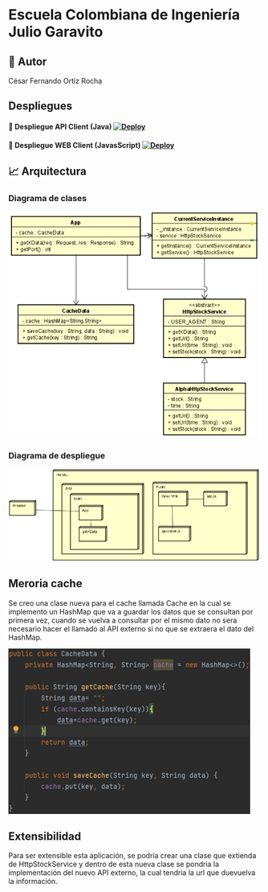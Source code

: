 # Escuela Colombiana de Ingeniería Julio Garavito
## 👤 Autor
César Fernando Ortiz Rocha

## Despliegues
#### 🚀 Despliegue API Client (Java) [![Deploy](https://www.herokucdn.com/deploy/button.svg)](https://sparkwebprimero.herokuapp.com/getTime/ibm/daily)

#### 🚀 Despliegue WEB Client (JavasScript) [![Deploy](https://www.herokucdn.com/deploy/button.svg)](https://sparkwebprimero.herokuapp.com)

## 📈 Arquitectura

### Diagrama de clases
![](img/DiagramaDeClases.PNG)
### Diagrama de despliegue
![](img/DiagramaDespliegue.PNG)
## Meroria cache
Se creo una clase nueva para el cache llamada Cache en la cual se implemento un HashMap que va a guardar los datos que se consultan por primera vez, cuando se vuelva a consultar por el mismo dato no sera necesario hacer el llamado al API externo si no que se extraera el dato del HashMap.

![](img/Cache.PNG)
## Extensibilidad
Para ser extensible esta aplicación, se podría crear una clase que extienda de HttpStockService y dentro de esta nueva clase se pondria la implementación del nuevo API externo, la cual tendria la url que duevuelva la información.
